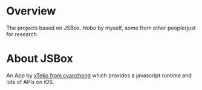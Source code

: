 # Overview
The projects based on JSBox.
*Hobo* by myself, some from other people(just for research

# About JSBox
An App by [xTeko from cyanzhong](https://github.com/cyanzhong) which provides a javascript runtime and lots of APIs on iOS.